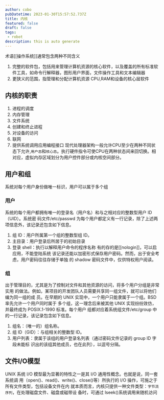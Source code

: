 ```yaml
---
author: cobo
pubDatetime: 2023-01-30T15:57:52.737Z
title: 内核
featured: false
draft: false
tags:
 - robot
description: this is auto generate
---
```

术语[[操作系统]]通常包含两种不同含义
1. 完整的软件包，包括用来管理计算机资源的核心软件，以及覆盖的所有标准软件工具，如命令行解释器，图形用户界面，文件操作工具和文本编辑器
2. 更狭义的范围，指管理和分配计算机资源 CPU,RAM和设备的核心层软件

## 内核的职责
1. 进程的调度
2. 内存管理
3. 文件系统
4. 创建和终止进程
5. 对设备的访问
6. 联网
7. 提供系统调用应用编程接口
现代处理器架构一般允许CPU至少在两种不同状态下允许,`用户态`和`核心态`。执行硬件指令可使CPU在两种状态间来回切换。相对应，虚拟内存区域划分为用户控件部分或内核空间部分。

## 用户和组

系统对每个用户身份做唯一标识，用户可以属于多个组

### 用户
系统的每个用户都拥有唯一的登录名（用户名）和与之相对应的整数型用户 ID（UID）。系统密
码文件/etc/passwd 为每个用户都定义有一行记录，除了上述两项信息外，该记录还包含如下信息。
1. 组 ID：用户所属第一个组的整数型组 ID。
2. 主目录：用户登录后所居于的初始目录
3. 登录 shell：执行以解释用户命令的程序名称 有的存的是[[nologin]]，可以启应用，不能登陆系统
该记录还能以加密形式保存用户密码。然而，出于安全考虑，用户密码往往存储于单独
的 shadow 密码文件中，仅供特权用户阅读。
### 组
出于管理目的，尤其是为了控制对文件和其他资源的访问，将多个用户分组是非常实用
的做法。例如，某项目的开发团队人员需要共享同一组文件，就可以将他们编为同一组的成
员。在早期的 UNIX 实现中，一个用户只能隶属于一个组。BSD 率先允许一个用户同时属于
多个组，这一理念后来被其他 UNIX 实现纷纷效仿，并最终成为 POSIX.1-1990 标准。每个用户
组都对应着系统组文件/etc/group 中的一行记录，该记录包含如下信息。
1.  组名：（唯一的）组名称。
2. 组 ID（GID）：与组相关的整数型 ID。
3. 用户列表：隶属于该组的用户登录名列表（通过密码文件记录的 group ID 字段未能标
识出的该组其他成员，也在此列），以逗号分隔。

## 文件I/O模型
UNIX 系统 I/O 模型最为显著的特性之一是其 I/O 通用性概念。也就是说，同一套系统调
用（open()、read()、write()、close()等）所执行的 I/O 操作，可施之于所有文件类型，包括设备文件在内
就本质而言，内核只提供一种文件类型：`字节流序列`，在处理磁盘文件、磁盘或磁带设
备时，可通过 lseek()系统调用来随机访问